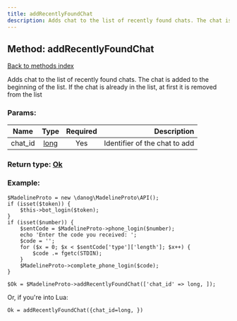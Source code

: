 ```yaml
---
title: addRecentlyFoundChat
description: Adds chat to the list of recently found chats. The chat is added to the beginning of the list. If the chat is already in the list, at first it is removed from the list
---
```

## Method: addRecentlyFoundChat  
[Back to methods index](index.md)


Adds chat to the list of recently found chats. The chat is added to the beginning of the list. If the chat is already in the list, at first it is removed from the list

### Params:

| Name     |    Type       | Required | Description |
|----------|:-------------:|:--------:|------------:|
|chat\_id|[long](../types/long.md) | Yes|Identifier of the chat to add|


### Return type: [Ok](../types/Ok.md)

### Example:


```
$MadelineProto = new \danog\MadelineProto\API();
if (isset($token)) {
    $this->bot_login($token);
}
if (isset($number)) {
    $sentCode = $MadelineProto->phone_login($number);
    echo 'Enter the code you received: ';
    $code = '';
    for ($x = 0; $x < $sentCode['type']['length']; $x++) {
        $code .= fgetc(STDIN);
    }
    $MadelineProto->complete_phone_login($code);
}

$Ok = $MadelineProto->addRecentlyFoundChat(['chat_id' => long, ]);
```

Or, if you're into Lua:

```
Ok = addRecentlyFoundChat({chat_id=long, })
```

